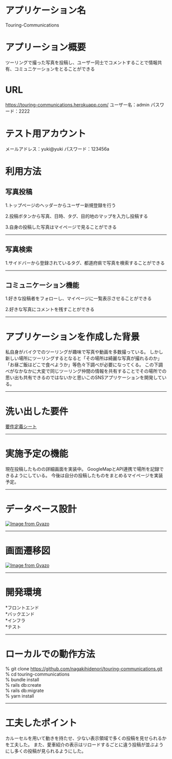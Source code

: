 # アプリケーション名
Touring-Communications

# アプリーション概要

ツーリングで撮った写真を投稿し、ユーザー同士でコメントすることで情報共有、コミュニケーションをとることができる

# URL

https://touring-communications.herokuapp.com/
ユーザー名：admin
パスワード：2222

# テスト用アカウント
メールアドレス：yuki@yuki
パスワード：123456a

# 利用方法
## 写真投稿
1.トップページのヘッダーからユーザー新規登録を行う

2.投稿ボタンから写真、日時、タグ、目的地のマップを入力し投稿する

3.自身の投稿した写真はマイページで見ることができる

---
## 写真検索
1.サイドバーから登録されているタグ、都道府県で写真を検索することができる

---
## コミュニケーション機能
1.好きな投稿者をフォローし、マイページに一覧表示させることができる

2.好きな写真にコメントを残すことができる

---
# アプリケーションを作成した背景
私自身がバイクでのツーリングが趣味で写真や動画を多数撮っている。
しかし新しい場所にツーリングするとなると「その場所は綺麗な写真が撮れるのか」「お昼ご飯はどこで食べようか」等色々下調べが必要になってくる。
この下調べがなかなかに大変で同じツーリング仲間の情報を共有することでその場所での思い出も共有できるのではないかと思いこのSNSアプリケーションを開発している。

---
# 洗い出した要件
[要件定義シート](https://docs.google.com/spreadsheets/d/1JKBehh-DS75xBgY3VvoO0ljjdJcurQU_D97P1K_RswY/edit#gid=982722306)

---
# 実施予定の機能
現在投稿したものの詳細画面を実装中。
GoogleMapとAPI連携で場所を記録できるようにしている。
今後は自分の投稿したものをまとめるマイページを実装予定。

---
# データベース設計
[![Image from Gyazo](https://i.gyazo.com/cac553582a20526abd0c9ecefee43f30.png)](https://gyazo.com/cac553582a20526abd0c9ecefee43f30)

---
# 画面遷移図
[![Image from Gyazo](https://i.gyazo.com/22da8de966aeaf7f50c4a935c3657189.png)](https://gyazo.com/22da8de966aeaf7f50c4a935c3657189)

---
# 開発環境
*フロントエンド  
*バックエンド  
*インフラ  
*テスト  

---
# ローカルでの動作方法
% git clone https://github.com/nagakihidenori/touring-communications.git  
% cd touring-communications  
% bundle install  
% rails db:create  
% rails db:migrate  
% yarn install  

---
# 工夫したポイント
カルーセルを用いて動きを持たせ、少ない表示領域で多くの投稿を見せられるかを工夫した。
また、愛車紹介の表示はリロードするごとに違う投稿が並ぶようにし多くの投稿が見られるようにした。
